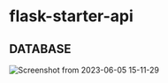 # flask-starter-api
## DATABASE
![Screenshot from 2023-06-05 15-11-29](https://github.com/Jump-Higher/flask-starter-api/assets/26155733/10014662-0cb2-4122-912b-311a5faa9997)
